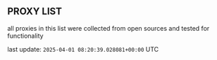 ## PROXY LIST

all proxies in this list were collected from open sources and tested for functionality

last update: `2025-04-01 08:20:39.028081+00:00` UTC